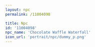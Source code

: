 ```yaml
---
layout: npc
permalink: /11004098

title: Npc
id: '11004098'
npc_name: 'Chocolate Waffle Waterfall'
icon_url: 'portrait/npc/dummy_p.png'
---
```

